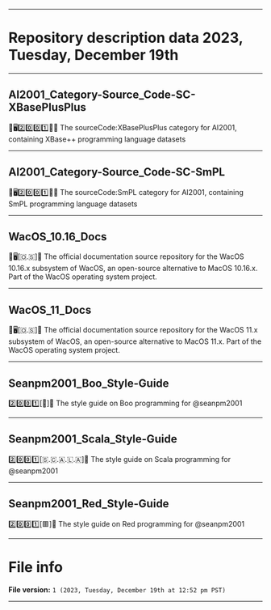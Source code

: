 
***

# Repository description data 2023, Tuesday, December 19th

---

## AI2001_Category-Source_Code-SC-XBasePlusPlus

🧠️🖥️2️⃣️0️⃣️0️⃣️1️⃣️💾️📜️ The sourceCode:XBasePlusPlus category for AI2001, containing XBase++ programming language datasets

---

## AI2001_Category-Source_Code-SC-SmPL

🧠️🖥️2️⃣️0️⃣️0️⃣️1️⃣️💾️📜️ The sourceCode:SmPL category for AI2001, containing SmPL programming language datasets

---

## WacOS_10.16_Docs

🍏️🖥️[🇴.🇸]📖️ The official documentation source repository for the WacOS 10.16.x subsystem of WacOS, an open-source alternative to MacOS 10.16.x. Part of the WacOS operating system project.

---

## WacOS_11_Docs

🍏️🖥️[🇴.🇸]📖️ The official documentation source repository for the WacOS 11.x subsystem of WacOS, an open-source alternative to MacOS 11.x. Part of the WacOS operating system project.

---

## Seanpm2001_Boo_Style-Guide

2️⃣️0️⃣️0️⃣️1️⃣️[👻️]📔️ The style guide on Boo programming for @seanpm2001

---

## Seanpm2001_Scala_Style-Guide

2️⃣️0️⃣️0️⃣️1️⃣️[🇸.🇨.🇦.🇱.🇦]📔️ The style guide on Scala programming for @seanpm2001

---

## Seanpm2001_Red_Style-Guide

2️⃣️0️⃣️0️⃣️1️⃣️[🟥️]📔️ The style guide on Red programming for @seanpm2001

***

# File info

**File version:** `1 (2023, Tuesday, December 19th at 12:52 pm PST)`

***

